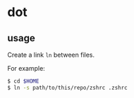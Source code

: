 # dot

## usage

Create a link `ln` between files.

For example:

```bash
$ cd $HOME
$ ln -s path/to/this/repo/zshrc .zshrc
```
